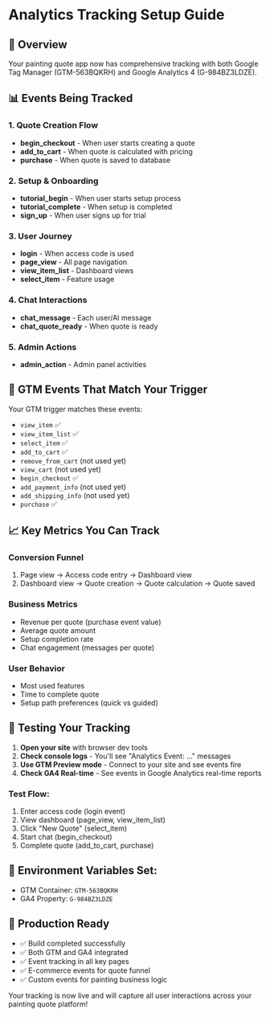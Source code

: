 # Analytics Tracking Setup Guide

## 🎯 Overview
Your painting quote app now has comprehensive tracking with both Google Tag Manager (GTM-563BQKRH) and Google Analytics 4 (G-984BZ3LDZE).

## 📊 Events Being Tracked

### 1. Quote Creation Flow
- **begin_checkout** - When user starts creating a quote
- **add_to_cart** - When quote is calculated with pricing
- **purchase** - When quote is saved to database

### 2. Setup & Onboarding
- **tutorial_begin** - When user starts setup process
- **tutorial_complete** - When setup is completed
- **sign_up** - When user signs up for trial

### 3. User Journey
- **login** - When access code is used
- **page_view** - All page navigation
- **view_item_list** - Dashboard views
- **select_item** - Feature usage

### 4. Chat Interactions
- **chat_message** - Each user/AI message
- **chat_quote_ready** - When quote is ready

### 5. Admin Actions
- **admin_action** - Admin panel activities

## 🔧 GTM Events That Match Your Trigger

Your GTM trigger matches these events:
- `view_item` ✅
- `view_item_list` ✅  
- `select_item` ✅
- `add_to_cart` ✅
- `remove_from_cart` (not used yet)
- `view_cart` (not used yet)
- `begin_checkout` ✅
- `add_payment_info` (not used yet)
- `add_shipping_info` (not used yet)
- `purchase` ✅

## 📈 Key Metrics You Can Track

### Conversion Funnel
1. Page view → Access code entry → Dashboard view
2. Dashboard view → Quote creation → Quote calculation → Quote saved

### Business Metrics
- Revenue per quote (purchase event value)
- Average quote amount
- Setup completion rate
- Chat engagement (messages per quote)

### User Behavior
- Most used features
- Time to complete quote
- Setup path preferences (quick vs guided)

## 🧪 Testing Your Tracking

1. **Open your site** with browser dev tools
2. **Check console logs** - You'll see "Analytics Event: ..." messages
3. **Use GTM Preview mode** - Connect to your site and see events fire
4. **Check GA4 Real-time** - See events in Google Analytics real-time reports

### Test Flow:
1. Enter access code (login event)
2. View dashboard (page_view, view_item_list)
3. Click "New Quote" (select_item)
4. Start chat (begin_checkout)
5. Complete quote (add_to_cart, purchase)

## 📱 Environment Variables Set:
- GTM Container: `GTM-563BQKRH`
- GA4 Property: `G-984BZ3LDZE`

## 🚀 Production Ready
- ✅ Build completed successfully
- ✅ Both GTM and GA4 integrated
- ✅ Event tracking in all key pages
- ✅ E-commerce events for quote funnel
- ✅ Custom events for painting business logic

Your tracking is now live and will capture all user interactions across your painting quote platform!